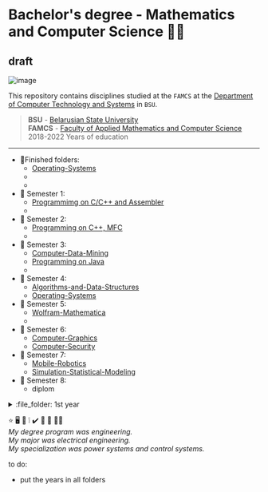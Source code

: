 #  Bachelor's degree - Mathematics and Computer Science :man_student: 
## draft
![image](https://user-images.githubusercontent.com/60915234/192141338-8ad79e8b-51d5-48cc-a46c-32854e5f1c04.png)

This repository contains disciplines studied at the `FAMCS` at the [Department of Computer Technology and Systems](https://bsu.by/en/structure/faculties/kafedry/kafedra-kompyuternykh-tekhnologiy-i-sistem-d) in `BSU`.

> **BSU** - [Belarusian State University](https://bsu.by/en/)\
> **FAMCS** - [Faculty of Applied Mathematics and Computer Science](https://fpmi.bsu.by/en/main.aspx)\
> 2018-2022 Years of education


***
+ :round_pushpin:Finished folders:  
  - [Operating-Systems](/Operating-Systems)  
  -    
  -  
+ :file_folder: Semester 1:  
  - [Programmimg on C/C++ and Assembler](/Programming/Semester-1)  
  -    
+ :file_folder: Semester 2:  
  - [Programming on C++, MFC](/Programming/Semester-2)   
  -    
+ :file_folder: Semester 3:  
  - [Computer-Data-Mining](/Computer-Data-Mining)  
  - [Programming on Java](/Programming/Semester-3)  
  -   
+ :file_folder: Semester 4:  
  - [Algorithms-and-Data-Structures](/Algorithms-and-Data-Structures)    
  - [Operating-Systems](/Operating-Systems)   
+ :file_folder: Semester 5:  
  - [Wolfram-Mathematica](/Wolfram-Mathematica)  
  -    
+ :file_folder: Semester 6:  
  - [Computer-Graphics](/Computer-Graphics)  
  - [Computer-Security](/Computer-Security)  
+ :file_folder: Semester 7:  
  - [Mobile-Robotics](/Mobile-Robotics)  
  - [Simulation-Statistical-Modeling](/Simulation-Statistical-Modeling)  
+ :file_folder: Semester 8: 
  - diplom  

<details>
<summary>:file_folder: 1st year  </summary>
&nbsp;- :file_folder: Semester 1:  
&nbsp;&nbsp;- :grapes: [Programmimg on C/C++ and Assembler](https://github.com/egbusko/bsu_famcs/tree/uploading-items-branch/Programming/Semester-1)  
</details>

:star:
:desktop_computer:
:bookmark_tabs:
:grey_exclamation:
:heavy_check_mark:
:small_blue_diamond:
:round_pushpin: 
:technologist:\
*My degree program was engineering.  
My major was electrical engineering.  
My specialization was power systems and control systems.*

to do:  
- put the years in all folders
